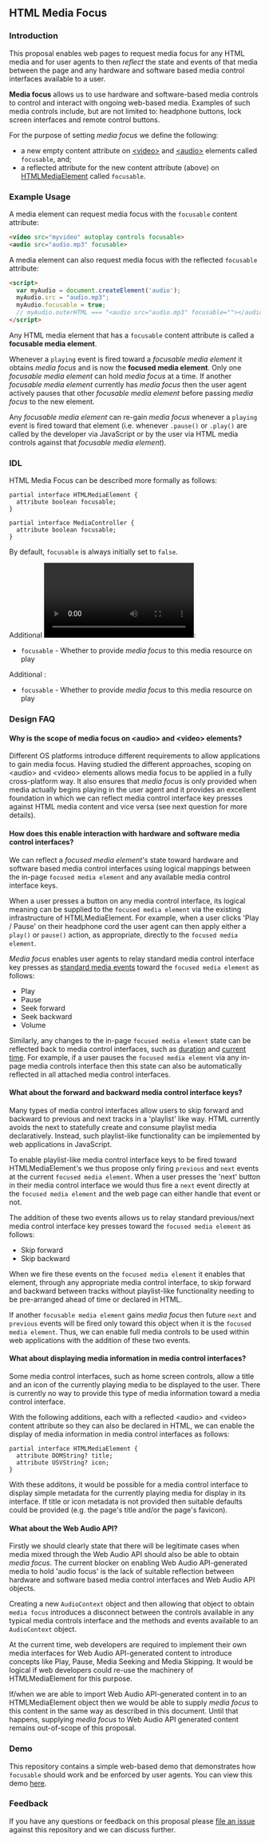 ## HTML Media Focus

### Introduction

This proposal enables web pages to request media focus for any HTML media and for user agents to then _reflect_ the state and events of that media between the page and any hardware and software based media control interfaces available to a user.

**Media focus** allows us to use hardware and software-based media controls to control and interact with ongoing web-based media. Examples of such media controls include, but are not limited to: headphone buttons, lock screen interfaces and remote control buttons.

For the purpose of setting _media focus_ we define the following:

- a new empty content attribute on [&lt;video&gt;](https://html.spec.whatwg.org/multipage/embedded-content.html#the-video-element) and [&lt;audio&gt;](https://html.spec.whatwg.org/multipage/embedded-content.html#the-audio-element) elements called `focusable`, and;
- a reflected attribute for the new content attribute (above) on [HTMLMediaElement](https://html.spec.whatwg.org/multipage/embedded-content.html#htmlmediaelement) called `focusable`.

### Example Usage

A media element can request media focus with the `focusable` content attribute:

``` html
<video src="myvideo" autoplay controls focusable>
<audio src="audio.mp3" focusable>
```

A media element can also request media focus with the reflected `focusable` attribute:

``` html
<script>
  var myAudio = document.createElement('audio');
  myAudio.src = "audio.mp3";
  myAudio.focusable = true;
  // myAudio.outerHTML === "<audio src="audio.mp3" focusable=""></audio>"
</script>
```

Any HTML media element that has a `focusable` content attribute is called a **focusable media element**.

Whenever a `playing` event is fired toward a _focusable media element_ it obtains _media focus_ and is now the **focused media element**. Only one _focusable media element_ can hold _media focus_ at a time. If another _focusable media element_ currently has _media focus_ then the user agent actively pauses that other _focusable media element_ before passing _media focus_ to the new element.

Any _focusable media element_ can re-gain _media focus_ whenever a `playing` event is fired toward that element (i.e. whenever `.pause()` or `.play()` are called by the developer via JavaScript or by the user via HTML media controls against that _focusable media element_).

### IDL

HTML Media Focus can be described more formally as follows:

``` WebIDL
partial interface HTMLMediaElement {
  attribute boolean focusable;
}

partial interface MediaController {
  attribute boolean focusable;
}
```

By default, `focusable` is always initially set to `false`.

Additional [<video> content attributes](https://html.spec.whatwg.org/multipage/embedded-content.html#the-video-element):

- `focusable` - Whether to provide _media focus_ to this media resource on play

Additional [<audio> content attributes](https://html.spec.whatwg.org/multipage/embedded-content.html#the-audio-element):

- `focusable` - Whether to provide _media focus_ to this media resource on play

### Design FAQ

#### Why is the scope of media focus on &lt;audio&gt; and &lt;video&gt; elements?

Different OS platforms introduce different requirements to allow applications to gain media focus. Having studied the different approaches, scoping on &lt;audio&gt; and &lt;video&gt; elements allows media focus to be applied in a fully cross-platform way. It also ensures that _media focus_ is only provided when media actually begins playing in the user agent and it provides an excellent foundation in which we can reflect media control interface key presses against HTML media content and vice versa (see next question for more details).

#### How does this enable interaction with hardware and software media control interfaces?

We can reflect a _focused media element_'s state toward hardware and software based media control interfaces using logical mappings between the in-page `focused media element` and any available media control interface keys.

When a user presses a button on any media control interface, its logical meaning can be supplied to the `focused media element` via the existing infrastructure of HTMLMediaElement. For example, when a user clicks 'Play / Pause' on their headphone cord the user agent can then apply either a `play()` or `pause()` action, as appropriate, directly to the `focused media element`.

_Media focus_ enables user agents to relay standard media control interface key presses as [standard media events](https://html.spec.whatwg.org/multipage/embedded-content.html#mediaevents) toward the `focused media element` as follows:

- Play
- Pause
- Seek forward
- Seek backward
- Volume

Similarly, any changes to the in-page `focused media element` state can be reflected back to media control interfaces, such as [duration](https://html.spec.whatwg.org/multipage/embedded-content.html#dom-media-duration) and [current time](https://html.spec.whatwg.org/multipage/embedded-content.html#dom-media-currenttime). For example, if a user pauses the `focused media element` via any in-page media controls interface then this state can also be automatically reflected in all attached media control interfaces.

#### What about the forward and backward media control interface keys?

Many types of media control interfaces allow users to skip forward and backward to previous and next tracks in a 'playlist' like way. HTML currently avoids the next to statefully create and consume playlist media declaratively. Instead, such playlist-like functionality can be implemented by web applications in JavaScript.

To enable playlist-like media control interface keys to be fired toward HTMLMediaElement's we thus propose only firing `previous` and `next` events at the current `focused media element`. When a user presses the 'next' button in their media control interface we would thus fire a `next` event directly at the `focused media element` and the web page can either handle that event or not.

The addition of these two events allows us to relay standard previous/next media control interface key presses toward the `focused media element` as follows:

- Skip forward
- Skip backward

When we fire these events on the `focused media element` it enables that element, through any appropriate media control interface, to skip forward and backward between tracks without playlist-like functionality needing to be pre-arranged ahead of time or declared in HTML.

If another `focusable media element` gains _media focus_ then future `next` and `previous` events will be fired only toward this object when it is the `focused media element`. Thus, we can enable full media controls to be used within web applications with the addition of these two events.

#### What about displaying media information in media control interfaces?

Some media control interfaces, such as home screen controls, allow a title and an icon of the currently playing media to be displayed to the user. There is currently no way to provide this type of media information toward a media control interface.

With the following additions, each with a reflected &lt;audio&gt; and &lt;video&gt; content attribute so they can also be declared in HTML, we can enable the display of media information in media control interfaces as follows:

``` WebIDL
partial interface HTMLMediaElement {
  attribute DOMString? title;
  attribute USVString? icon;
}
```

With these additons, it would be possible for a media control interface to display simple metadata for the currently playing media for display in its interface. If title or icon metadata is not provided then suitable defaults could be provided (e.g. the page's title and/or the page's favicon).

#### What about the Web Audio API?

Firstly we should clearly state that there will be legitimate cases when media mixed through the Web Audio API should also be able to obtain _media focus_. The current blocker on enabling Web Audio API-generated media to hold 'audio focus' is the lack of suitable reflection between hardware and software based media control interfaces and Web Audio API objects.

Creating a new `AudioContext` object and then allowing that object to obtain `media focus` introduces a disconnect between the controls available in any typical media controls interface and the methods and events available to an `AudioContext` object.

At the current time, web developers are required to implement their own media interfaces for Web Audio API-generated content to introduce concepts like Play, Pause, Media Seeking and Media Skipping. It would be logical if web developers could re-use the machinery of HTMLMediaElement for this purpose.

If/when we are able to import Web Audio API-generated content in to an HTMLMediaElement object then we would be able to supply _media focus_ to this content in the same way as described in this document. Until that happens, supplying _media focus_ to Web Audio API generated content remains out-of-scope of this proposal.

### Demo

This repository contains a simple web-based demo that demonstrates how `focusable` should work and be enforced by user agents. You can view this demo [here](https://richtr.github.io/html-media-focus/).

### Feedback

If you have any questions or feedback on this proposal please [file an issue](https://github.com/richtr/html-media-focus/issues) against this repository and we can discuss further.
